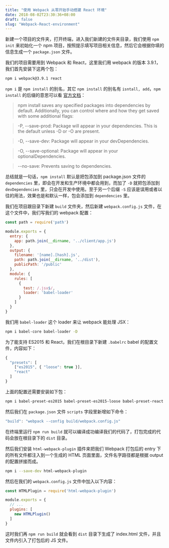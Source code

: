 ```yaml
---
title: "使用 Webpack 从零开始手动搭建 React 环境"
date: 2018-08-02T23:30:36+08:00
draft: false
slug: "Webpack-React-environment"
---
```


新建一个项目的文件夹，打开终端，进入我们新建的文件夹目录，我们使用 `npm init` 来初始化一个 npm 项目，按照提示填写项目相关信息，然后它会根据你填的信息生成一个 `package.json` 文件。

我们的项目需要用到 Webpack 和 React，这里我们用 webpack 的版本 3.9.1，我们首先安装下这两个包：

```zsh
npm i webpack@3.9.1 react
```

`npm i` 是 `npm install` 的别名，其它 `npm install` 的别名有 `isntall, add`，`npm install` 的后缀的意思可以看 [官方文档](https://docs.npmjs.com/cli/install)：

> npm install saves any specified packages into dependencies by default. Additionally, you can control where and how they get saved with some additional flags:

> -P, --save-prod: Package will appear in your dependencies. This is the default unless -D or -O are present.

> -D, --save-dev: Package will appear in your devDependencies.

> -O, --save-optional: Package will appear in your optionalDependencies.

> --no-save: Prevents saving to dependencies.

总结就是一句话，`npm install` 默认是把包添加到 package.json 文件的 `dependencies` 里，即会在开发和生产环境中都会用到，而加了 `-D` 就把包添加到 `devDependencies` 里，只会在开发中使用。至于另一个后缀 `-S` 应该是误用或者以往的用法，效果也是和默认一样，包会添加到 `dependencies` 里。

我们在项目跟目录下新建 `build` 文件夹，然后新建 `webpack.config.js` 文件，在这个文件中，我们写我们的 webpack 配置：

```js
const path = require('path')

module.exports = {
  entry: {
    app: path.join(__dirname, '../client/app.js')
  },
  output: {
    filename: '[name].[hash].js',
    path: path.join(__dirname, '../dist'),
    publicPath: '/public'
  },
  module: {
    rules: [
      {
        test: /.jsx$/,
        loader: 'babel-loader'
      }
    ]
  }
}
```

我们用 `babel-loader` 这个 loader 来让 webpack 能处理 JSX：

```zsh
npm i babel-core babel-loader -D
```

为了能支持 ES2015 和 React，我们在根目录下新建 `.babelrc` babel 的配置文件，内容如下：

```js
{
  "presets": [
    ["es2015", { "loose": true }],
    "react"
  ]
}
```

上面的配置还需要安装如下包：

```zsh
npm i babel-preset-es2015 babel-preset-es2015-loose babel-preset-react -D
```

然后我们在 `package.json` 文件 `scripts` 字段里新增如下命令：

```js
"build": "webpack --config build/webpack.config.js"
```

在终端里运行 `npm run build` 就可以编译成功编译我们的代码了，打包完成的代码会放在根目录下的 `dist` 目录。

然后我们安装 `html-webpack-plugin` 插件来把我们 Webpack 打包后的 entry 下的所有文件都注入到一个生成的 HTML 页面里面，文件名字路径都是根据 output 的配置拼接而成。

```zsh
npm i --save-dev html-webpack-plugin
```

然后在我们的 `webpack.config.js` 文件中加入以下内容：

```js
const HTMLPlugin = require('html-webpack-plugin')

module.exports = {
  // ...
  plugins: [
    new HTMLPlugin()
  ]
}
```

这时我们再 `npm run build` 就会看到 `dist` 目录下生成了 index.html 文件，并且文件内引入了打包后的 JS 文件。